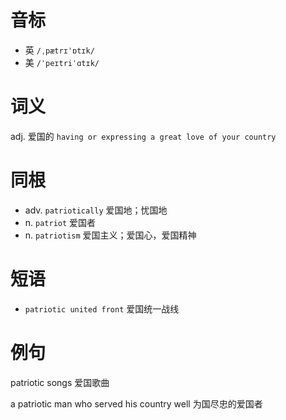 # 音标

- 英 `/ˌpætrɪˈɒtɪk/`
- 美 `/ˈpeɪtriˈɑtɪk/`

# 词义

adj. 爱国的
`having or expressing a great love of your country`

# 同根

- adv. `patriotically` 爱国地；忧国地
- n. `patriot` 爱国者
- n. `patriotism` 爱国主义；爱国心，爱国精神

# 短语

- `patriotic united front` 爱国统一战线

# 例句

patriotic songs
爱国歌曲

a patriotic man who served his country well
为国尽忠的爱国者


